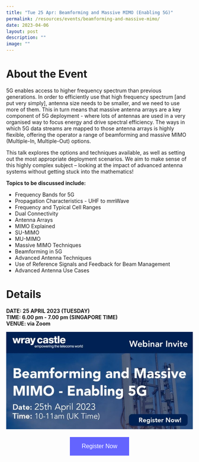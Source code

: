 ```yaml
---
title: "Tue 25 Apr: Beamforming and Massive MIMO (Enabling 5G)"
permalink: /resources/events/beamforming-and-massive-mimo/
date: 2023-04-06
layout: post
description: ""
image: ""
---
```

# About the Event

5G enables access to higher frequency spectrum than previous generations. In order to efficiently use that high frequency spectrum [and put very simply], antenna size needs to be smaller, and we need to use more of them. This in turn means that massive antenna arrays are a key component of 5G deployment - where lots of antennas are used in a very organised way to focus energy and drive spectral efficiency. The ways in which 5G data streams are mapped to those antenna arrays is highly flexible, offering the operator a range of beamforming and massive MIMO (Multiple-In, Multiple-Out) options. 

This talk explores the options and techniques available, as well as setting out the most appropriate deployment scenarios. We aim to make sense of this highly complex subject – looking at the impact of advanced antenna systems without getting stuck into the mathematics!

**Topics to be discussed include:**

* Frequency Bands for 5G
* Propagation Characteristics - UHF to mmWave
* Frequency and Typical Cell Ranges
* Dual Connectivity
* Antenna Arrays
* MIMO Explained
* SU-MIMO
* MU-MIMO
* Massive MIMO Techniques
* Beamforming in 5G
* Advanced Antenna Techniques
* Use of Reference Signals and Feedback for Beam Management
* Advanced Antenna Use Cases

# Details
**DATE: 25 APRIL 2023 (TUESDAY) <br> 
TIME: 6.00 pm - 7.00 pm (SINGAPORE TIME) <br> 
VENUE: via Zoom**

![Cover Pic_Wray Castle Webinar on 25 Apr](/images/events/cover%20pic_wray%20castle%20webinar%20on%2025%20apr.jpg)


<style>
#register {
  background-color: #0000ff;
  border: none;
  color: white;
  padding: 16px 32px;
  text-align: center;
  font-size: 16px;
  margin: 4px 2px;
  opacity: 0.6;
  transition: 0.3s;
  display: inline-block;
  text-decoration: none;
  cursor: pointer;
}
</style>

<center><a href="https://wraycastle.zoom.us/meeting/register/tZAsf-iurTsqEtSwLKOTVFT2PswIRxPncdCK#/registration" target="_blank"><button id="register" class="btn">Register Now</button></a></center>